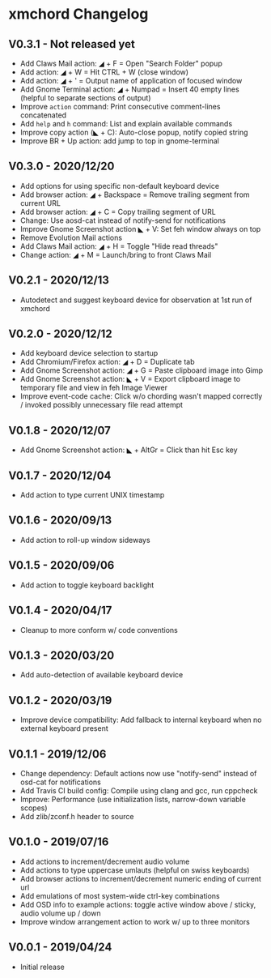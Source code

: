 xmchord Changelog
=================

V0.3.1 - Not released yet
-------------------------
* Add Claws Mail action: ◢ + F = Open "Search Folder" popup
* Add action: ◢ + W = Hit CTRL + W (close window)
* Add action: ◢ + ' = Output name of application of focused window
* Add Gnome Terminal action: ◢ + Numpad = Insert 40 empty lines (helpful to separate sections of output)
* Improve `action` command: Print consecutive comment-lines concatenated
* Add `help` and `h` command: List and explain available commands
* Improve copy action (◣ + C): Auto-close popup, notify copied string
* Improve BR + Up action: add jump to top in gnome-terminal

V0.3.0 - 2020/12/20
-------------------
* Add options for using specific non-default keyboard device
* Add browser action: ◢ + Backspace = Remove trailing segment from current URL
* Add browser action: ◢ + C = Copy trailing segment of URL
* Change: Use aosd-cat instead of notify-send for notifications
* Improve Gnome Screenshot action ◣ + V: Set feh window always on top
* Remove Evolution Mail actions
* Add Claws Mail action: ◢ + H = Toggle "Hide read threads"
* Change action: ◢ + M = Launch/bring to front Claws Mail

V0.2.1 - 2020/12/13
-------------------
* Autodetect and suggest keyboard device for observation at 1st run of xmchord

V0.2.0 - 2020/12/12
-------------------
* Add keyboard device selection to startup
* Add Chromium/Firefox action: ◢ + D = Duplicate tab
* Add Gnome Screenshot action: ◢ + G = Paste clipboard image into Gimp
* Add Gnome Screenshot action: ◣ + V = Export clipboard image to temporary file and view in feh Image Viewer
* Improve event-code cache: Click w/o chording wasn't mapped correctly / invoked possibly unnecessary file read attempt

V0.1.8 - 2020/12/07
-------------------
* Add Gnome Screenshot action: ◣ + AltGr = Click than hit Esc key

V0.1.7 - 2020/12/04
-------------------
* Add action to type current UNIX timestamp

V0.1.6 - 2020/09/13
-------------------
* Add action to roll-up window sideways

V0.1.5 - 2020/09/06
-------------------
* Add action to toggle keyboard backlight

V0.1.4 - 2020/04/17
-------------------
* Cleanup to more conform w/ code conventions

V0.1.3 - 2020/03/20
-------------------
* Add auto-detection of available keyboard device

V0.1.2 - 2020/03/19
-------------------
* Improve device compatibility: Add fallback to internal keyboard when no external keyboard present

V0.1.1 - 2019/12/06
-------------------
* Change dependency: Default actions now use "notify-send" instead of osd-cat for notifications
* Add Travis CI build config: Compile using clang and gcc, run cppcheck
* Improve: Performance (use initialization lists, narrow-down variable scopes)
* Add zlib/zconf.h header to source

V0.1.0 - 2019/07/16
-------------------
* Add actions to increment/decrement audio volume
* Add actions to type uppercase umlauts (helpful on swiss keyboards)  
* Add browser actions to increment/decrement numeric ending of current url  
* Add emulations of most system-wide ctrl-key combinations  
* Add OSD info to example actions: toggle active window above / sticky, audio volume up / down  
* Improve window arrangement action to work w/ up to three monitors 

V0.0.1 - 2019/04/24
-------------------
* Initial release
